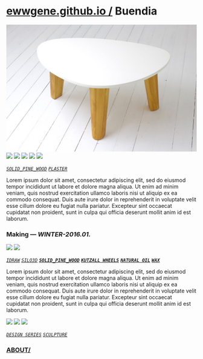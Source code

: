 
# [ewwgene.github.io /](https://ewwgene.github.io/) Buendia

[![Buendia](/100.jpg)](https://ewwgene.github.io/Buendia/Carousel)<a id="110" href="https://ewwgene.github.io/Buendia/Carousel/#110"><img src="https://ewwgene.github.io/Buendia/110.jpg" height="66"></a> <a id="111" href="https://ewwgene.github.io/Buendia/Carousel/#111"><img src="https://ewwgene.github.io/Buendia/111.jpg" height="66"></a> <a id="112" href="https://ewwgene.github.io/Buendia/Carousel/#112"><img src="https://ewwgene.github.io/Buendia/112.jpg" height="66"></a> <a id="120" href="https://ewwgene.github.io/Buendia/Carousel/#120"><img src="https://ewwgene.github.io/Buendia/120.jpg" height="66"></a> <a id="121" href="https://ewwgene.github.io/Buendia/Carousel/#121"><img src="https://ewwgene.github.io/Buendia/121.jpg" height="66"></a> <a id="text">&#160;</a>

[_`SOLID_PINE_WOOD`_](https://ewwgene.github.io) [_`PLASTER`_](https://ewwgene.github.io) 

Lorem ipsum dolor sit amet, consectetur adipiscing elit, sed do eiusmod tempor incididunt ut labore et dolore magna aliqua. Ut enim ad minim veniam, quis nostrud exercitation ullamco laboris nisi ut aliquip ex ea commodo consequat. Duis aute irure dolor in reprehenderit in voluptate velit esse cillum dolore eu fugiat nulla pariatur. Excepteur sint occaecat cupidatat non proident, sunt in culpa qui officia deserunt mollit anim id est laborum.

### Making — _WINTER-2016.01._
<a id="102m" href="https://ewwgene.github.io/Buendia/Carousel/#102m"><img src="https://ewwgene.github.io/Buendia/Making/102.jpg" height="66"></a> <a id="104m" href="https://ewwgene.github.io/Buendia/Carousel/#104m"><img src="https://ewwgene.github.io/Buendia/Making/104.jpg" height="66"></a>  

[_`IDRAW`_](https://ewwgene.github.io) [_`SILO3D`_](https://ewwgene.github.io)  [_**`SOLID_PINE_WOOD`**_](https://ewwgene.github.io) [_**`KUTZALL WHEELS`**_](https://ewwgene.github.io) [_**`NATURAL OIL`**_](https://ewwgene.github.io) [_**`WAX`**_](https://ewwgene.github.io) 

Lorem ipsum dolor sit amet, consectetur adipiscing elit, sed do eiusmod tempor incididunt ut labore et dolore magna aliqua. Ut enim ad minim veniam, quis nostrud exercitation ullamco laboris nisi ut aliquip ex ea commodo consequat. Duis aute irure dolor in reprehenderit in voluptate velit esse cillum dolore eu fugiat nulla pariatur. Excepteur sint occaecat cupidatat non proident, sunt in culpa qui officia deserunt mollit anim id est laborum.

<a id="311" href="https://ewwgene.github.io/Buendia/Carousel/#311"><img src="https://ewwgene.github.io/Buendia/311.jpg" height="66"></a> <a id="312" href="https://ewwgene.github.io/Buendia/Carousel/#312"><img src="https://ewwgene.github.io/Buendia/312.jpg" height="66"></a> <a id="323" href="https://ewwgene.github.io/Buendia/Carousel/#323"><img src="https://ewwgene.github.io/Buendia/323.jpg" height="66"></a> 

[_`DESIGN SERIES`_](https://ewwgene.github.io) [_`SCULPTURE`_](https://ewwgene.github.io) 

### [ABOUT/](https://ewwgene.github.io/) 

